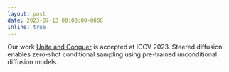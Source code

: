 ```yaml
---
layout: post
date: 2023-07-13 00:00:00-0000
inline: true
---
```


Our work <a href="https://openaccess.thecvf.com/content/ICCV2023/papers/Nair_Steered_Diffusion_A_Generalized_Framework_for_Plug-and-Play_Conditional_Image_Synthesis_ICCV_2023_paper.pdf">Unite and Conquer</a> is accepted at ICCV 2023. Steered diffusion enables zero-shot conditional sampling using pre-trained unconditional diffusion models.
